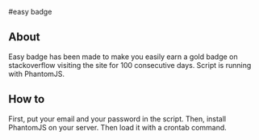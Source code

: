 #easy badge
## About

Easy badge has been made to make you easily earn a gold badge on stackoverflow visiting the site for 100 consecutive days. Script is running with PhantomJS.

## How to

First, put your email and your password in the script.
Then, install PhantomJS on your server. Then load it with a crontab command.
